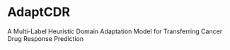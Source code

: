 # AdaptCDR
A Multi-Label Heuristic Domain Adaptation Model for Transferring Cancer Drug Response Prediction
